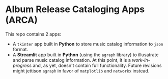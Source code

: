 # Album Release Cataloging Apps (ARCA)

This repo contains 2 apps:
- A `tkinter` app built in **Python** to store music catalog information to `json` format.
- A **Streamlit** app built in **Python** (using the `agraph` library) to illusatrate and parse music catalog information. At this point, it is a _work-in-progress_ and, as yet, doesn't contain full functionality. Future revisions might jettison `agraph` in favor of `matplotlib` and `networkx` instead.
